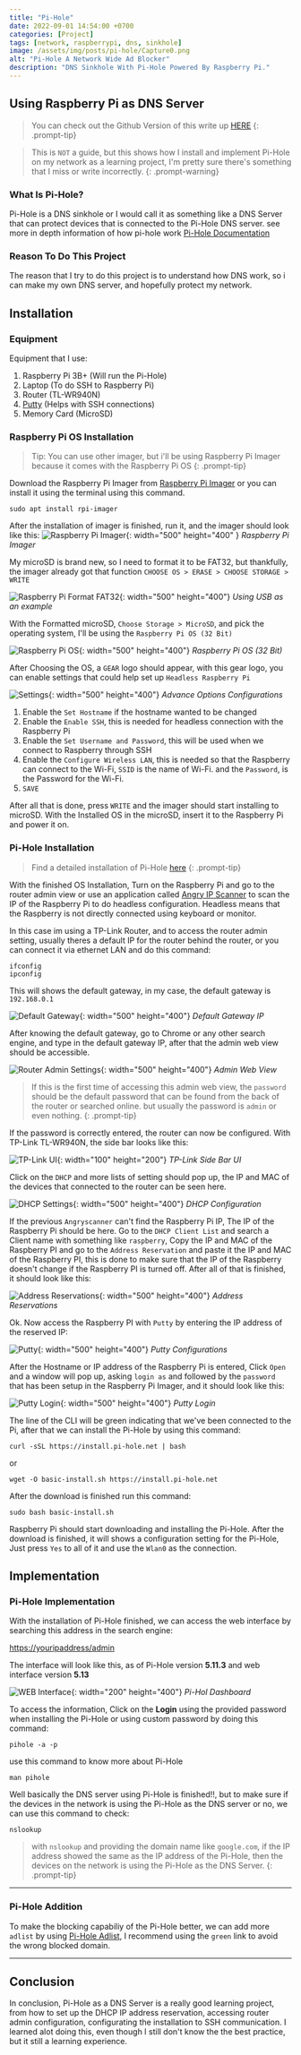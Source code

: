 ```yaml
---
title: "Pi-Hole"
date: 2022-09-01 14:54:00 +0700
categories: [Project]
tags: [network, raspberrypi, dns, sinkhole]
image: /assets/img/posts/pi-hole/Capture0.png
alt: "Pi-Hole A Network Wide Ad Blocker"
description: "DNS Sinkhole With Pi-Hole Powered By Raspberry Pi."
---
```


## Using Raspberry Pi as DNS Server

> You can check out the Github Version of this write up [HERE](https://github.com/mdiph/PiHole)
{: .prompt-tip}

> This is `NOT` a guide, but this shows how I install and implement Pi-Hole on my network as a learning project, I'm pretty sure there's something that I miss or write incorrectly. 
{: .prompt-warning}

### What Is Pi-Hole?
Pi-Hole is a DNS sinkhole or I would call it as something like a DNS Server that can protect devices that is connected to the Pi-Hole DNS server. see more in depth information of how pi-hole work [Pi-Hole Documentation](https://docs.pi-hole.net/)

### Reason To Do This Project
The reason that I try to do this project is to understand how DNS work, so i can make my own DNS server, and hopefully protect my network.

## Installation

### Equipment
Equipment that I use:

1. Raspberry Pi 3B+ (Will run the Pi-Hole)
2. Laptop (To do SSH to Raspberry Pi)
3. Router (TL-WR940N)
4. [Putty](https://www.chiark.greenend.org.uk/~sgtatham/putty/) (Helps with SSH connections)
5. Memory Card (MicroSD)

### Raspberry Pi OS Installation
> Tip: You can use other imager, but i'll be using Raspberry Pi Imager because it comes with the Raspberry Pi OS
{: .prompt-tip}

Download the Raspberry Pi Imager from [Raspberry Pi Imager](https://www.raspberrypi.com/software/) or you can install it using the terminal using this command.

```shell
sudo apt install rpi-imager
```

After the installation of imager is finished, run it, and the imager should look like this:
![Raspberry Pi Imager](/assets/img/posts/pi-hole/Capture1.PNG){: width="500" height="400" }
_Raspberry Pi Imager_

My microSD is brand new, so I need to format it to be FAT32, but thankfully, the imager already got that function `CHOOSE OS > ERASE > CHOOSE STORAGE > WRITE`

![Raspberry Pi Format FAT32](/assets/img/posts/pi-hole/Capture2.PNG){: width="500" height="400"}
_Using USB as an example_

With the Formatted microSD, `Choose Storage > MicroSD`, and pick the operating system, I'll be using the `Raspberry Pi OS (32 Bit)`

![Raspberry Pi OS](/assets/img/posts/pi-hole/Capture3.PNG){: width="500" height="400"}
_Raspberry Pi OS (32 Bit)_

After Choosing the OS, a `GEAR` logo should appear, with this gear logo, you can enable settings that could help set up `Headless Raspberry Pi`

![Settings](/assets/img/posts/pi-hole/Capture4.PNG){: width="500" height="400"}
_Advance Options Configurations_

1. Enable the `Set Hostname` if the hostname wanted to be changed
2. Enable the `Enable SSH`, this is needed for headless connection with the Raspberry Pi
3. Enable the `Set Username and Password`, this will be used when we connect to Raspberry through SSH
4. Enable the `Configure Wireless LAN`, this is needed so that the Raspberry can connect to the Wi-Fi, `SSID` is the name of Wi-Fi. and the `Password`, is the Password for the Wi-Fi.
5. `SAVE`

After all that is done, press `WRITE` and the imager should start installing to microSD. With the Installed OS in the microSD, insert it to the Raspberry Pi and power it on.

### Pi-Hole Installation
> Find a detailed installation of Pi-Hole [here](https://github.com/pi-hole/pi-hole)
{: .prompt-tip}

With the finished OS Installation, Turn on the Raspberry Pi and go to the router admin view or use an application called [Angry IP Scanner](https://angryip.org/) to scan the IP of the Raspberry Pi to do headless configuration. Headless means that the Raspberry is not directly connected using keyboard or monitor.

In this case im using a TP-Link Router, and to access the router admin setting, usually theres a default IP for the router behind the router, or you can connect it via ethernet LAN and do this command:

```shell
ifconfig
ipconfig
```

This will shows the default gateway, in my case, the default gateway is `192.168.0.1`

![Default Gateway](/assets/img/posts/pi-hole/Capture5.PNG){: width="500" height="400"}
_Default Gateway IP_

After knowing the default gateway, go to Chrome or any other search engine, and type in the default gateway IP, after that the admin web view should be accessible.

![Router Admin Settings](/assets/img/posts/pi-hole/Capture6.PNG){: width="500" height="400"}
_Admin Web View_

> If this is the first time of accessing this admin web view, the `password` should be the default password that can be found from the back of the router or searched online. but usually the password is `admin` or even nothing.
{: .prompt-tip}

If the password is correctly entered, the router can now be configured. With TP-Link TL-WR940N, the side bar looks like this:

![TP-Link UI](/assets/img/posts/pi-hole/Capture7.PNG){: width="100" height="200"}
_TP-Link Side Bar UI_

Click on the `DHCP` and more lists of setting should pop up, the IP and MAC of the devices that connected to the router can be seen here. 

![DHCP Settings](/assets/img/posts/pi-hole/Capture8.PNG){: width="500" height="400"}
_DHCP Configuration_

If the previous `Angryscanner` can't find the Raspberry Pi IP, The IP of the Raspberry Pi should be here. Go to the `DHCP Client List` and search a Client name with something like `raspberry`, Copy the IP and MAC of the Raspberry PI and go to the `Address Reservation` and paste it the IP and MAC of the Raspberry PI, this is done to make sure that the IP of the Raspberry doesn't change if the Raspberry PI is turned off. After all of that is finished, it should look like this:

![Address Reservations](/assets/img/posts/pi-hole/Capture9.PNG){: width="500" height="400"}
_Address Reservations_

Ok. Now access the Raspberry PI with `Putty` by entering the IP address of the reserved IP:

![Putty](/assets/img/posts/pi-hole/Capture10.PNG){: width="500" height="400"}
_Putty Configurations_

After the Hostname or IP address of the Raspberry Pi is entered, Click `Open` and a window will pop up, asking `login as` and followed by the `password` that has been setup in the Raspberry Pi Imager, and it should look like this:

![Putty Login](/assets/img/posts/pi-hole/Capture11.PNG){: width="500" height="400"}
_Putty Login_

The line of the CLI will be green indicating that we've been connected to the Pi, after that we can install the Pi-Hole by using this command:

```shell
curl -sSL https://install.pi-hole.net | bash
```
or
```shell
wget -O basic-install.sh https://install.pi-hole.net
```

After the download is finished run this command:

```shell
sudo bash basic-install.sh
```

Raspberry Pi should start downloading and installing the Pi-Hole. After the download is finished, it will shows a configuration setting for the Pi-Hole, Just press `Yes` to all of it and use the `Wlan0` as the connection.

## Implementation

### Pi-Hole Implementation
With the installation of Pi-Hole finished, we can access the web interface by searching this address in the search engine:

<https://youripaddress/admin>

The interface will look like this, as of Pi-Hole version **5.11.3** and web interface version **5.13**

![WEB Interface](/assets/img/posts/pi-hole/Capture12.PNG){: width="200" height="400"}
_Pi-Hol Dashboard_

To access the information, Click on the **Login** using the provided password when installing the Pi-Hole or using custom password by doing this command:

```shell
pihole -a -p
```

use this command to know more about Pi-Hole

```shell
man pihole
```

Well basically the DNS server using Pi-Hole is finished!!, but to make sure if the devices in the network is using the Pi-Hole as the DNS server or no, we can use this command to check:

```shell
nslookup
```

> with `nslookup` and providing the domain name like `google.com`, if the IP address showed the same as the IP address of the Pi-Hole, then the devices on the network is using the Pi-Hole as the DNS Server.
{: .prompt-tip}

---

### Pi-Hole Addition
To make the blocking capabiliy of the Pi-Hole better, we can add more `adlist` by using [Pi-Hole Adlist](https://firebog.net/), I recommend using the `green` link to avoid the wrong blocked domain.

---

## Conclusion
In conclusion, Pi-Hole as a DNS Server is a really good learning project, from how to set up the DHCP IP address reservation, accessing router admin configuration, configurating the installation to SSH communication. I learned alot doing this, even though I still don't know the the best practice, but it still a learning experience.
